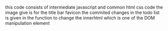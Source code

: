 this code consists of intermediate javascript and common html css code
the image give is for the title bar favicon
the commited changes in the todo list is given in the function to change the innerhtml which is one of the DOM manipulation element
